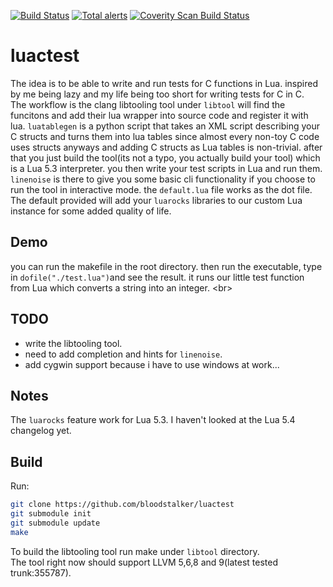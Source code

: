
[![Build Status](https://travis-ci.org/bloodstalker/luactest.svg?branch=master)](https://travis-ci.org/bloodstalker/luactest)
[![Total alerts](https://img.shields.io/lgtm/alerts/g/bloodstalker/luactest.svg?logo=lgtm&logoWidth=18)](https://lgtm.com/projects/g/bloodstalker/luactest/alerts/)
<a href="https://scan.coverity.com/projects/bloodstalker-luactest">
  <img alt="Coverity Scan Build Status"
       src="https://img.shields.io/coverity/scan/18518.svg"/>
</a>


# luactest
The idea is to be able to write and run tests for C functions in Lua. inspired by me being lazy and my life being too short for writing tests for C in C.<br/>
The workflow is the clang libtooling tool under `libtool` will find the funcitons and add their lua wrapper into source code and register it with lua. `luatablegen` is a python script that takes an XML script describing your C structs and turns them into lua tables since almost every non-toy C code uses structs anyways and adding C structs as Lua tables is non-trivial. after that you just build the tool(its not a typo, you actually build your tool) which is a Lua 5.3 interpreter. you then write your test scripts in Lua and run them. `linenoise` is there to give you some basic cli functionality if you choose to run the tool in interactive mode. the `default.lua` file works as the dot file. The default provided will add your `luarocks` libraries to our custom Lua instance for some added quality of life.<br/>

## Demo
you can run the makefile in the root directory. then run the executable, type in `dofile("./test.lua")`and see the result. it runs our little test function from Lua which converts a string into an integer. <br\>

## TODO
* write the libtooling tool.<br/>
* need to add completion and hints for `linenoise`.<br/>
* add cygwin support because i have to use windows at work...<br/>


## Notes
The `luarocks` feature work for Lua 5.3. I haven't looked at the Lua 5.4 changelog yet.<br/>

## Build
Run:<br/>
```sh
git clone https://github.com/bloodstalker/luactest
git submodule init
git submodule update
make
```

To build the libtooling tool run make under `libtool` directory.<br/>
The tool right now should support LLVM 5,6,8 and 9(latest tested trunk:355787).<br/>
